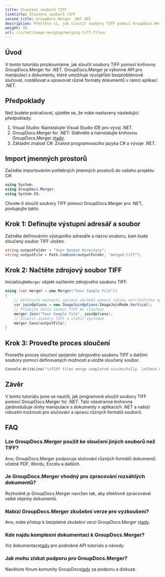```yaml
---
title: Sloučení souborů TIFF
linktitle: Sloučení souborů TIFF
second_title: GroupDocs.Merger .NET API
description: Přečtěte si, jak sloučit soubory TIFF pomocí GroupDocs.Merger for .NET. Bezproblémově slučujte, rozdělujte a upravujte dokumenty ve svých aplikacích .NET.
weight: 16
url: /cs/net/image-merging/merging-tiff-files/
---
```

## Úvod
V tomto tutoriálu prozkoumáme, jak sloučit soubory TIFF pomocí knihovny GroupDocs.Merger for .NET. GroupDocs.Merger je výkonné API pro manipulaci s dokumenty, které umožňuje vývojářům bezproblémově slučovat, rozdělovat a upravovat různé formáty dokumentů v rámci aplikací .NET.
## Předpoklady
Než budete pokračovat, ujistěte se, že máte nastaveny následující předpoklady:
1. Visual Studio: Nainstalujte Visual Studio IDE pro vývoj .NET.
2. GroupDocs.Merger for .NET: Stáhněte a nainstalujte knihovnu GroupDocs.Merger z[tady](https://releases.groupdocs.com/merger/net/).
3. Základní znalost C#: Znalost programovacího jazyka C# a vývoje .NET.

## Import jmenných prostorů
Začněte importováním potřebných jmenných prostorů do vašeho projektu C#:
```csharp
using System; 
using GroupDocs.Merger;
using System.IO;
```

Chcete-li sloučit soubory TIFF pomocí GroupDocs.Merger pro .NET, postupujte takto:
## Krok 1: Definujte výstupní adresář a soubor
Začněte definováním výstupního adresáře a názvu souboru, kam bude sloučený soubor TIFF uložen.
```csharp
string outputFolder = "Your Output Directory";
string outputFile = Path.Combine(outputFolder, "merged.tiff");
```
## Krok 2: Načtěte zdrojový soubor TIFF
 Inicializujte`Merger` objekt načtením zdrojového souboru TIFF.
```csharp
using (var merger = new Merger("Your Sample File"))
{
    // Definujte možnosti spojení obrázků pomocí režimu vertikálního spojení
    var joinOptions = new ImageJoinOptions(ImageJoinMode.Vertical);
    // Přidejte další soubor TIFF ke sloučení
    merger.Join("Your Sample File", joinOptions);
    // Sloučit soubory TIFF a uložit výsledek
    merger.Save(outputFile);
}
```
## Krok 3: Proveďte proces sloučení
Proveďte proces sloučení spojením zdrojového souboru TIFF s dalšími soubory pomocí definovaných možností a uložte sloučený soubor.
```csharp
Console.WriteLine("\nTIFF files merge completed successfully. \nCheck output in {0}", outputFolder);
```

## Závěr
V tomto tutoriálu jsme se naučili, jak programově sloučit soubory TIFF pomocí GroupDocs.Merger for .NET. Tato všestranná knihovna zjednodušuje úlohy manipulace s dokumenty v aplikacích .NET a nabízí robustní možnosti pro slučování a úpravu různých formátů souborů.

## FAQ
### Lze GroupDocs.Merger použít ke sloučení jiných souborů než TIFF?
Ano, GroupDocs.Merger podporuje slučování různých formátů dokumentů včetně PDF, Wordu, Excelu a dalších.
### Je GroupDocs.Merger vhodný pro zpracování rozsáhlých dokumentů?
Rozhodně je GroupDocs.Merger navržen tak, aby efektivně zpracovával velké objemy dokumentů.
### Nabízí GroupDocs.Merger zkušební verze pro vyzkoušení?
 Ano, máte přístup k bezplatné zkušební verzi GroupDocs.Merger z[tady](https://releases.groupdocs.com/).
### Kde najdu komplexní dokumentaci k GroupDocs.Merger?
 Viz dokumentace[tady](https://tutorials.groupdocs.com/merger/net/) pro podrobné API tutorials a návody.
### Jak mohu získat podporu pro GroupDocs.Merger?
 Navštivte fórum komunity GroupDocs[tady](https://forum.groupdocs.com/c/merger/32) za podporu a diskuze.